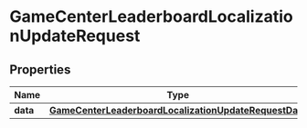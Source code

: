 

# GameCenterLeaderboardLocalizationUpdateRequest


## Properties

| Name | Type | Description | Notes |
|------------ | ------------- | ------------- | -------------|
|**data** | [**GameCenterLeaderboardLocalizationUpdateRequestData**](GameCenterLeaderboardLocalizationUpdateRequestData.md) |  |  |



